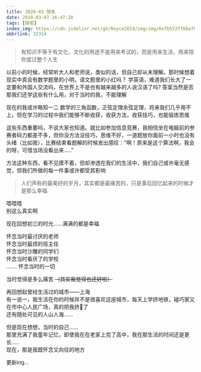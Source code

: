 ```yaml
---
title: 2020-03 随笔
date: 2020-03-07 16:47:28
tags: [随笔]
index_img: https://cdn.jsdelivr.net/gh/Royce2019/img/img/6efb572ff6baf093c48bd6a37d4c3f80_1_3_art.png
abbrlink: 32314
---
```


> 有知识不等于有文化，文化的用途不是用来考试的，而是用来生活，用来陪你度过整个人生

以前小的时候，经常听大人和老师说，类似的话，但自己却从未理解。那时候想着现实中真会有数学题里的小明，语文题里的小红吗？
学英语，难道我们长大了一定要和外国人交流吗，在世界上不是也有越来越多的人说汉语了吗?
答案当然是否
那我们还学这些有什么用，对于当时的我，不能理解

现在的我或许略知一二
数学的三角函数，正弦定理余弦定理，将来我们几乎用不上，但在学习的过程中我们能够不断收获，收获方法，收获技巧，也能锻炼思维

这些东西重要吗，不说大家也知道。就比如参加信息竞赛，我相信坐在电脑前的参赛者码力都差不多，但你没方法没技巧，思维不好，一道题放你面前一小时也没有头绪（比如我），比赛结束看题解的时候发出感叹：“啊！原来是这个算法啊，我会的呀，可惜当场没看出来.....”

方法这种东西，看不见摸不着，但却渗透在我们的生活中，我们自己或许毫无感觉，但我们所做的每一件事或许都受其影响


> 人们声称的最美好的岁月，其实都是最痛苦的，只是事后回忆起来的时候才是那么幸福

喂喂喂  
别这么真实啊

现在回想初三的时光......满满的都是幸福

怀念当时最讨厌的老师  
怀念当时最烦的班主任  
怀念当时沙雕的同学们  
怀念当时看厌了的学校  
.......
怀念当时的一切

当时觉得是多么痛苦 ~~（其实我觉得也还好啦）~~  


再回想起曾经生活过的城市——上海  
有一说一，我生活在你的时候并不是很喜欢这座城市，每天上学挤地铁，碰巧家又在市中心人民广场，真的把我挤🤮了  
还有随处可见的人山人海......

但是现在想想，当时的自己......  
那里充满了我童年记忆，即使我在在老家上完了高中，我在那生活的时间还是更长.....  
现在，那是我既怀念又向往的地方

更新ing...